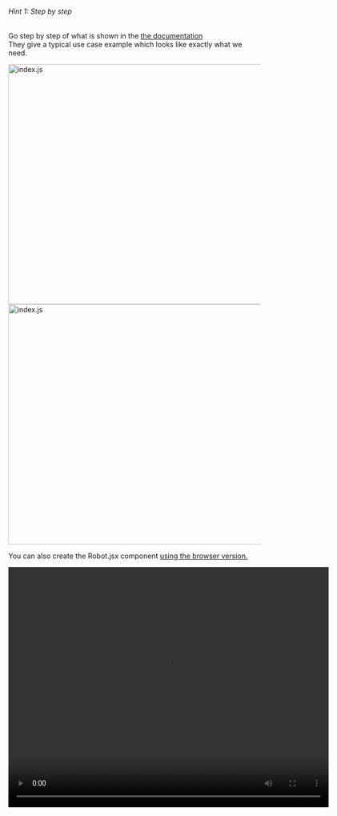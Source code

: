 ###### Hint 1: Step by step

Go step by step of what is shown in the <a href="https://github.com/pmndrs/gltfjsx" style="text-decoration: underline;" target="_blank" rel="noopener noreferrer">the documentation</a>  
They give a typical use case example which looks like exactly what we need.

<img src="/robot-landing/image16.png" alt="index.js" width="640" height="480">
<img src="/robot-landing/image17.png" alt="index.js" width="640" height="480">


You can also create the Robot.jsx component <a href="https://gltf.pmnd.rs/" style="text-decoration: underline;" target="_blank" rel="noopener noreferrer">using the browser version.</a>

<video width="640" height="480" controls preload>
  <source src="/robot-landing/m4-1.mp4" type="video/mp4">
  Your browser does not support the video tag.
</video>